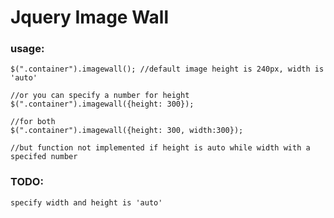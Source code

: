 Jquery Image Wall
======================

### usage:

	$(".container").imagewall(); //default image height is 240px, width is 'auto'
	
	//or you can specify a number for height
	$(".container").imagewall({height: 300});
	
	//for both
	$(".container").imagewall({height: 300, width:300});
	
	//but function not implemented if height is auto while width with a specifed number
	
### TODO:

	specify width and height is 'auto'
